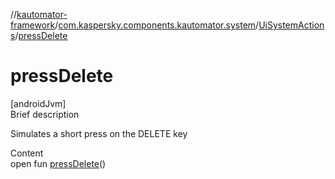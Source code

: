 //[kautomator-framework](../../index.md)/[com.kaspersky.components.kautomator.system](../index.md)/[UiSystemActions](index.md)/[pressDelete](press-delete.md)



# pressDelete  
[androidJvm]  
Brief description  


Simulates a short press on the DELETE key

  
Content  
open fun [pressDelete](press-delete.md)()  



